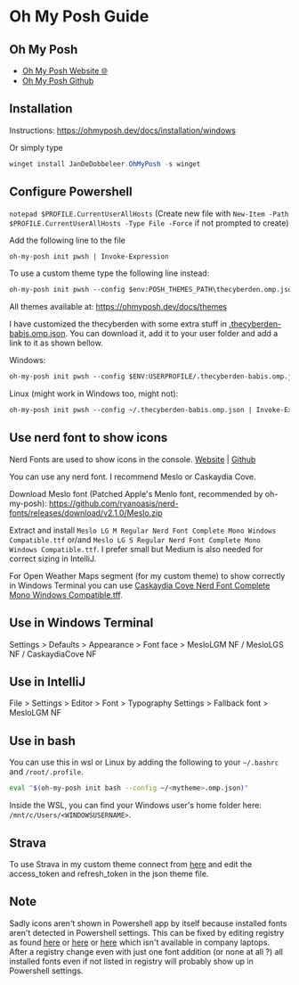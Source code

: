 # Oh My Posh Guide

## Oh My Posh

- [Oh My Posh Website :globe_with_meridians:](https://ohmyposh.dev/)
- [Oh My Posh Github](https://github.com/jandedobbeleer/oh-my-posh)

## Installation

Instructions: <https://ohmyposh.dev/docs/installation/windows>

Or simply type

```powershell
winget install JanDeDobbeleer.OhMyPosh -s winget
```

## Configure Powershell

`notepad $PROFILE.CurrentUserAllHosts` (Create new file with `New-Item -Path $PROFILE.CurrentUserAllHosts -Type File -Force` if not prompted to create)

Add the following line to the file

```txt
oh-my-posh init pwsh | Invoke-Expression
```

To use a custom theme type the following line instead:

```txt
oh-my-posh init pwsh --config $env:POSH_THEMES_PATH\thecyberden.omp.json | Invoke-Expression
```

All themes available at: <https://ohmyposh.dev/docs/themes>

I have customized the thecyberden with some extra stuff in [.thecyberden-babis.omp.json](./.thecyberden-babis.omp.json). You can download it, add it to your user folder and add a link to it as shown bellow.

Windows:

```txt
oh-my-posh init pwsh --config $ENV:USERPROFILE/.thecyberden-babis.omp.json | Invoke-Expression
```

Linux (might work in Windows too, might not):

```txt
oh-my-posh init pwsh --config ~/.thecyberden-babis.omp.json | Invoke-Expression
```

## Use nerd font to show icons

Nerd Fonts are used to show icons in the console. [Website](https://www.nerdfonts.com/) | [Github](https://github.com/ryanoasis/nerd-fonts)

You can use any nerd font. I recommend Meslo or Caskaydia Cove.

Download Meslo font (Patched Apple's Menlo font, recommended by oh-my-posh): <https://github.com/ryanoasis/nerd-fonts/releases/download/v2.1.0/Meslo.zip>

Extract and install `Meslo LG M Regular Nerd Font Complete Mono Windows Compatible.ttf` or/and `Meslo LG S Regular Nerd Font Complete Mono Windows Compatible.ttf`. I prefer small but Medium is also needed for correct sizing in IntelliJ.

For Open Weather Maps segment (for my custom theme) to show correctly in Windows Terminal you can use [Caskaydia Cove Nerd Font Complete Mono Windows Compatible.tff](https://github.com/ryanoasis/nerd-fonts/releases/download/v2.1.0/CascadiaCode.zip).

## Use in Windows Terminal

Settings > Defaults > Appearance > Font face > MesloLGM NF / MesloLGS NF / CaskaydiaCove NF

<!-- ![terminal](https://user-images.githubusercontent.com/63171080/182594596-00ee51d9-6668-4b56-aa29-348553a93a67.png) -->

## Use in IntelliJ

File > Settings > Editor > Font > Typography Settings > Fallback font > MesloLGM NF

## Use in bash

You can use this in wsl or Linux by adding the following to your `~/.bashrc` and `/root/.profile`.

```bash
eval "$(oh-my-posh init bash --config ~/<mytheme>.omp.json)"
```

Inside the WSL, you can find your Windows user's home folder here: `/mnt/c/Users/<WINDOWSUSERNAME>`.

## Strava

To use Strava in my custom theme connect from [here](https://ohmyposh.dev/docs/segments/strava) and edit the access_token and refresh_token in the json theme file.

## Note

Sadly icons aren't shown in Powershell app by itself because installed fonts aren't detected in Powershell settings. This can be fixed by editing registry as found [here](https://github.com/andreberg/Meslo-Font/wiki/Using-Meslo-LG-with-the-Windows-Console) or [here](https://www.softwareok.com/?seite=faq-PowerShell&faq=3) or [here](https://superuser.com/questions/502340/how-can-i-install-a-new-font-in-powershell-console) which isn't available in company laptops. After a registry change even with just one font addition (or none at all ?) all installed fonts even if not listed in registry will probably show up in Powershell settings.
<!-- However registry can be changed by creating a .reg file, converting it to .exe and running as Thycotic. -->
